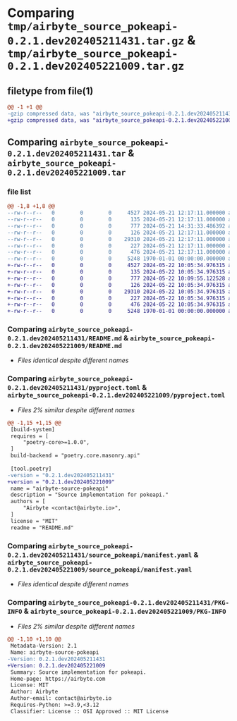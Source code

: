 # Comparing `tmp/airbyte_source_pokeapi-0.2.1.dev202405211431.tar.gz` & `tmp/airbyte_source_pokeapi-0.2.1.dev202405221009.tar.gz`

## filetype from file(1)

```diff
@@ -1 +1 @@
-gzip compressed data, was "airbyte_source_pokeapi-0.2.1.dev202405211431.tar", max compression
+gzip compressed data, was "airbyte_source_pokeapi-0.2.1.dev202405221009.tar", max compression
```

## Comparing `airbyte_source_pokeapi-0.2.1.dev202405211431.tar` & `airbyte_source_pokeapi-0.2.1.dev202405221009.tar`

### file list

```diff
@@ -1,8 +1,8 @@
--rw-r--r--   0        0        0     4527 2024-05-21 12:17:11.000000 airbyte_source_pokeapi-0.2.1.dev202405211431/README.md
--rw-r--r--   0        0        0      135 2024-05-21 12:17:11.000000 airbyte_source_pokeapi-0.2.1.dev202405211431/main.py
--rw-r--r--   0        0        0      777 2024-05-21 14:31:33.486392 airbyte_source_pokeapi-0.2.1.dev202405211431/pyproject.toml
--rw-r--r--   0        0        0      126 2024-05-21 12:17:11.000000 airbyte_source_pokeapi-0.2.1.dev202405211431/source_pokeapi/__init__.py
--rw-r--r--   0        0        0    29310 2024-05-21 12:17:11.000000 airbyte_source_pokeapi-0.2.1.dev202405211431/source_pokeapi/manifest.yaml
--rw-r--r--   0        0        0      227 2024-05-21 12:17:11.000000 airbyte_source_pokeapi-0.2.1.dev202405211431/source_pokeapi/run.py
--rw-r--r--   0        0        0      476 2024-05-21 12:17:11.000000 airbyte_source_pokeapi-0.2.1.dev202405211431/source_pokeapi/source.py
--rw-r--r--   0        0        0     5248 1970-01-01 00:00:00.000000 airbyte_source_pokeapi-0.2.1.dev202405211431/PKG-INFO
+-rw-r--r--   0        0        0     4527 2024-05-22 10:05:34.976315 airbyte_source_pokeapi-0.2.1.dev202405221009/README.md
+-rw-r--r--   0        0        0      135 2024-05-22 10:05:34.976315 airbyte_source_pokeapi-0.2.1.dev202405221009/main.py
+-rw-r--r--   0        0        0      777 2024-05-22 10:09:55.122528 airbyte_source_pokeapi-0.2.1.dev202405221009/pyproject.toml
+-rw-r--r--   0        0        0      126 2024-05-22 10:05:34.976315 airbyte_source_pokeapi-0.2.1.dev202405221009/source_pokeapi/__init__.py
+-rw-r--r--   0        0        0    29310 2024-05-22 10:05:34.976315 airbyte_source_pokeapi-0.2.1.dev202405221009/source_pokeapi/manifest.yaml
+-rw-r--r--   0        0        0      227 2024-05-22 10:05:34.976315 airbyte_source_pokeapi-0.2.1.dev202405221009/source_pokeapi/run.py
+-rw-r--r--   0        0        0      476 2024-05-22 10:05:34.976315 airbyte_source_pokeapi-0.2.1.dev202405221009/source_pokeapi/source.py
+-rw-r--r--   0        0        0     5248 1970-01-01 00:00:00.000000 airbyte_source_pokeapi-0.2.1.dev202405221009/PKG-INFO
```

### Comparing `airbyte_source_pokeapi-0.2.1.dev202405211431/README.md` & `airbyte_source_pokeapi-0.2.1.dev202405221009/README.md`

 * *Files identical despite different names*

### Comparing `airbyte_source_pokeapi-0.2.1.dev202405211431/pyproject.toml` & `airbyte_source_pokeapi-0.2.1.dev202405221009/pyproject.toml`

 * *Files 2% similar despite different names*

```diff
@@ -1,15 +1,15 @@
 [build-system]
 requires = [
     "poetry-core>=1.0.0",
 ]
 build-backend = "poetry.core.masonry.api"
 
 [tool.poetry]
-version = "0.2.1.dev202405211431"
+version = "0.2.1.dev202405221009"
 name = "airbyte-source-pokeapi"
 description = "Source implementation for pokeapi."
 authors = [
     "Airbyte <contact@airbyte.io>",
 ]
 license = "MIT"
 readme = "README.md"
```

### Comparing `airbyte_source_pokeapi-0.2.1.dev202405211431/source_pokeapi/manifest.yaml` & `airbyte_source_pokeapi-0.2.1.dev202405221009/source_pokeapi/manifest.yaml`

 * *Files identical despite different names*

### Comparing `airbyte_source_pokeapi-0.2.1.dev202405211431/PKG-INFO` & `airbyte_source_pokeapi-0.2.1.dev202405221009/PKG-INFO`

 * *Files 2% similar despite different names*

```diff
@@ -1,10 +1,10 @@
 Metadata-Version: 2.1
 Name: airbyte-source-pokeapi
-Version: 0.2.1.dev202405211431
+Version: 0.2.1.dev202405221009
 Summary: Source implementation for pokeapi.
 Home-page: https://airbyte.com
 License: MIT
 Author: Airbyte
 Author-email: contact@airbyte.io
 Requires-Python: >=3.9,<3.12
 Classifier: License :: OSI Approved :: MIT License
```

